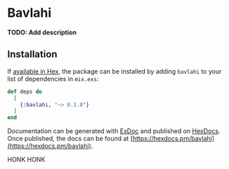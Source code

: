 # Bavlahi

**TODO: Add description**

## Installation

If [available in Hex](https://hex.pm/docs/publish), the package can be installed
by adding `bavlahi` to your list of dependencies in `mix.exs`:

```elixir
def deps do
  [
    {:bavlahi, "~> 0.1.0"}
  ]
end
```

Documentation can be generated with [ExDoc](https://github.com/elixir-lang/ex_doc)
and published on [HexDocs](https://hexdocs.pm). Once published, the docs can
be found at [https://hexdocs.pm/bavlahi](https://hexdocs.pm/bavlahi).

HONK HONK
